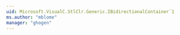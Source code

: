 ```yaml
---
uid: Microsoft.VisualC.StlClr.Generic.IBidirectionalContainer`1
ms.author: "mblome"
manager: "ghogen"
---
```

